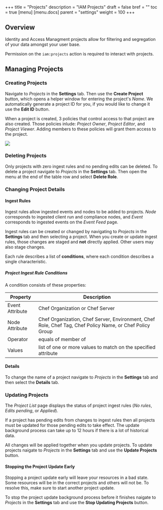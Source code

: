 +++
title = "Projects"
description = "IAM Projects"
draft = false
bref = ""
toc = true
[menu]
  [menu.docs]
    parent = "settings"
    weight = 100
+++

## Overview
Identity and Access Managment projects allow for filtering and segregation of your data amongst your user base.

Permission on the `iam:projects` action is required to interact with projects.

## Managing Projects

### Creating Projects
Navigate to _Projects_ in the **Settings** tab. Then use the **Create Project** button, which opens a helper window for entering the project's _Name_. We automatically generate a project ID for you, if you would like to change it use the **Edit ID** button.

When a project is created, 3 policies that control access to that project are also created. Those policies inlude: _Project Owner_, _Project Editor_, and _Project Viewer_. Adding members to these policies will grant them access to the project.

![](/images/docs/settings-projects.png)

### Deleting Projects
Only projects with zero ingest rules and no pending edits can be deleted. To delete a project navigate to _Projects_ in the **Settings** tab. Then open the menu at the end of the table row and select **Delete Role**.

### Changing Project Details
#### Ingest Rules
Ingest rules allow ingested events and nodes to be added to projects. *Node* corresponds to ingested client run and compliance nodes, and *Event* corresponds to ingested events on the _Event Feed_ page. 

Ingest rules can be created or changed by navigating to _Projects_ in the **Settings** tab and then selecting a project. When you create or update ingest rules, those changes are staged and **not** directly applied.
Other users may also stage changes.

Each rule describes a list of **conditions**, where each condition describes a single characteristic.

##### Project Ingest Rule Conditions

A condition consists of these properties:

Property               | Description
-----------------------|------------
Event Attribute        | Chef Organization or Chef Server
Node Attribute         | Chef Organization, Chef Server, Environment, Chef Role, Chef Tag, Chef Policy Name, or Chef Policy Group
Operator               | equals of member of
Values                 | list of one or more values to match on the specified attribute

#### Details
To change the name of a project navigate to _Projects_ in the **Settings** tab and then select the **Details** tab.

### Updating Projects
The _Project List_ page displays the status of project ingest rules (*No rules*, *Edits pending*, or *Applied*).

If a project has pending edits from changes to ingest rules then all projects must be updated for those pending edits to take effect. The update background process can take up to 12 hours if there is a lot of historical data. 

All changes will be applied together when you update projects. To update projects naigate to _Projects_ in the **Settings** tab and use the **Update Projects** button.

#### Stopping the Project Update Early
Stopping a project update early will leave your resources in a bad state. Some resources will be in the correct projects and others will not be. To resolve this, make sure to start another project update.

To stop the project update background process before it finishes naigate to _Projects_ in the **Settings** tab and use the **Stop Updating Projects** button.
